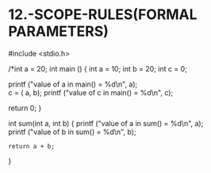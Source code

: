 # 12.-SCOPE-RULES(FORMAL PARAMETERS)
#include <stdio.h> 
  
/*int a = 20; 
  int main () 
{ 
     int a = 10;   int b = 20;   int c = 0; 
 
  printf ("value of a in main() = %d\n",  a);  
  c = ( a, b); 
  printf ("value of c in main() = %d\n",  c); 
 
  return 0; 
} 
 
 int sum(int a, int b) 
{ 
    printf ("value of a in sum() = %d\n",  a);    
    printf ("value of b in sum() = %d\n",  b); 
 
    return a + b; 
} 
